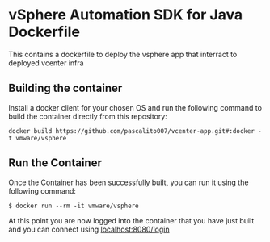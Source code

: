 # vSphere Automation SDK for Java Dockerfile

This contains a dockerfile to deploy the vsphere app that interract to deployed vcenter infra

## Building the container

Install a docker client for your chosen OS and run the following command to build the container directly from this repository:

```console
docker build https://github.com/pascalito007/vcenter-app.git#:docker -t vmware/vsphere
```

## Run the Container

Once the Container has been successfully built, you can run it using the following command:

```console
$ docker run --rm -it vmware/vsphere
```

At this point you are now logged into the container that you have just built and you can connect using [localhost:8080/login](http://localhost:8080/login)

